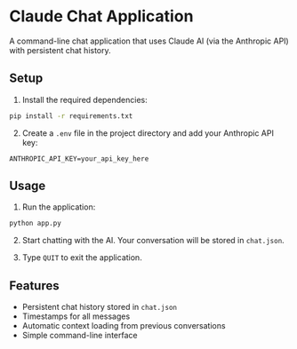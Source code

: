 # Claude Chat Application

A command-line chat application that uses Claude AI (via the Anthropic API) with persistent chat history.

## Setup

1. Install the required dependencies:
```bash
pip install -r requirements.txt
```

2. Create a `.env` file in the project directory and add your Anthropic API key:
```
ANTHROPIC_API_KEY=your_api_key_here
```

## Usage

1. Run the application:
```bash
python app.py
```

2. Start chatting with the AI. Your conversation will be stored in `chat.json`.

3. Type `QUIT` to exit the application.

## Features

- Persistent chat history stored in `chat.json`
- Timestamps for all messages
- Automatic context loading from previous conversations
- Simple command-line interface
